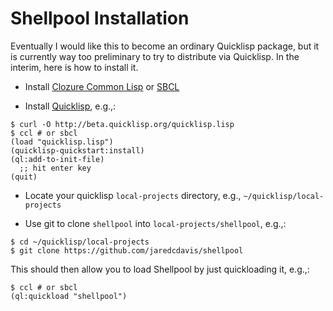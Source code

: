 Shellpool Installation
======================

Eventually I would like this to become an ordinary Quicklisp package,
but it is currently way too preliminary to try to distribute via
Quicklisp.  In the interim, here is how to install it.

* Install [Clozure Common Lisp](http://ccl.clozure.com/) or [SBCL](http://sbcl.org/)

* Install [Quicklisp](http://www.quicklisp.org/), e.g.,:

```shell
$ curl -O http://beta.quicklisp.org/quicklisp.lisp
$ ccl # or sbcl
(load "quicklisp.lisp")
(quicklisp-quickstart:install)
(ql:add-to-init-file)
  ;; hit enter key
(quit)
```

* Locate your quicklisp `local-projects` directory,
  e.g., `~/quicklisp/local-projects`

* Use git to clone `shellpool` into `local-projects/shellpool`, e.g.,:

```shell
$ cd ~/quicklisp/local-projects
$ git clone https://github.com/jaredcdavis/shellpool
```

This should then allow you to load Shellpool by just quickloading it, e.g.,:

```
$ ccl # or sbcl
(ql:quickload "shellpool")
```
